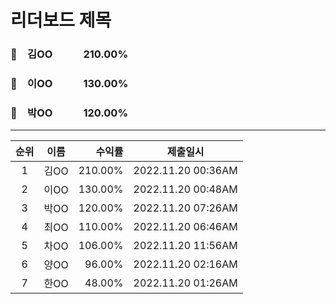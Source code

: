 # 리더보드 제목
### 🥇　김OO　　　210.00%
### 🥈　이OO　　　130.00%
### 🥉　박OO　　　120.00%
___
| 순위 | 이름 | 수익률 | 제출일시 |
|:----:|:----:|-----:|:----:|
| 1 | 김OO | 210.00% | 2022.11.20 00:36AM |
| 2 | 이OO | 130.00% | 2022.11.20 00:48AM |
| 3 | 박OO | 120.00% | 2022.11.20 07:26AM |
| 4 | 최OO | 110.00% | 2022.11.20 06:46AM |
| 5 | 차OO | 106.00% | 2022.11.20 11:56AM |
| 6 | 양OO | 96.00% | 2022.11.20 02:16AM |
| 7 | 한OO | 48.00% | 2022.11.20 01:26AM |
